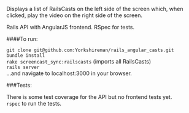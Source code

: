 Displays a list of RailsCasts on the left side of the screen which, when clicked, play the video on the right side of the screen.

Rails API with AngularJS frontend. RSpec for tests.

####To run:

`git clone git@github.com:Yorkshireman/rails_angular_casts.git`  
`bundle install`  
`rake screencast_sync:railscasts` (imports all RailsCasts)  
`rails server`  
...and navigate to localhost:3000 in your browser.


###Tests:

There is some test coverage for the API but no frontend tests yet.  
`rspec` to run the tests.